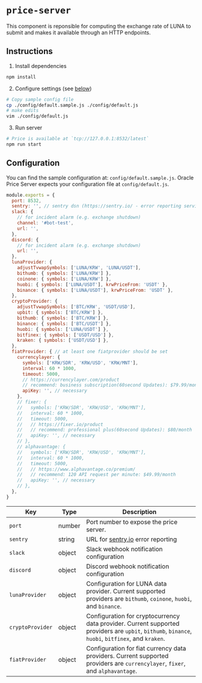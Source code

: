 # `price-server`

This component is reponsible for computing the exchange rate of LUNA to submit and makes it available through an HTTP endpoints.

## Instructions

1. Install dependencies

```sh
npm install
```

2. Configure settings (see [below](#Configuration))

```sh
# Copy sample config file
cp ./config/default.sample.js ./config/default.js
# make edits
vim ./config/default.js
```

3. Run server

```sh
# Price is available at `tcp://127.0.0.1:8532/latest`
npm run start
```

## Configuration

You can find the sample configuration at: `config/default.sample.js`. Oracle Price Server expects your configuration file at `config/default.js`.

```js
module.exports = {
  port: 8532,
  sentry: '', // sentry dsn (https://sentry.io/ - error reporting service)
  slack: {
    // for incident alarm (e.g. exchange shutdown)
    channel: '#bot-test',
    url: '',
  },
  discord: {
    // for incident alarm (e.g. exchange shutdown)
    url: '',
  },
  lunaProvider: {
    adjustTvwapSymbols: ['LUNA/KRW', 'LUNA/USDT'],
    bithumb: { symbols: ['LUNA/KRW'] },
    coinone: { symbols: ['LUNA/KRW'] },
    huobi: { symbols: ['LUNA/USDT'], krwPriceFrom: 'USDT' },
    binance: { symbols: ['LUNA/USDT'], krwPriceFrom: 'USDT' },
  },
  cryptoProvider: {
    adjustTvwapSymbols: ['BTC/KRW', 'USDT/USD'],
    upbit: { symbols: ['BTC/KRW'] },
    bithumb: { symbols: ['BTC/KRW'] },
    binance: { symbols: ['BTC/USDT'] },
    huobi: { symbols: ['LUNA/USDT'] },
    bitfinex: { symbols: ['USDT/USD'] },
    kraken: { symbols: ['USDT/USD'] },
  },
  fiatProvider: { // at least one fiatprovider should be set
    currencylayer: {
      symbols: ['KRW/SDR', 'KRW/USD', 'KRW/MNT'],
      interval: 60 * 1000,
      timeout: 5000,
      // https://currencylayer.com/product
      // recommend: business subscription(60second Updates): $79.99/month
      apiKey: '', // necessary
    },
    // fixer: {
    //   symbols: ['KRW/SDR', 'KRW/USD', 'KRW/MNT'],
    //   interval: 60 * 1000,
    //   timeout: 5000,
    //   // https://fixer.io/product
    //   // recommend: professional plus(60second Updates): $80/month
    //   apiKey: '', // necessary
    // },
    // alphavantage: {
    //   symbols: ['KRW/SDR', 'KRW/USD', 'KRW/MNT'],
    //   interval: 60 * 1000,
    //   timeout: 5000,
    //   // https://www.alphavantage.co/premium/
    //   // recommend: 120 API request per minute: $49.99/month
    //   apiKey: '', // necessary
    // },
  },
}
```

| Key | Type | Description |
| - | - | - | 
| `port` | number | Port number to expose the price server. | 
| `sentry` | string | URL for [sentry.io](https://sentry.io) error reporting |
| `slack` | object | Slack webhook notification configuration |
| `discord` | object | Discord webhook notification configuration |
| `lunaProvider` | object | Configuration for LUNA data provider. Current supported providers are `bithumb`, `coinone`, `huobi`, and `binance`. |
| `cryptoProvider` | object | Configuration for cryptocurrency data provider. Current supported providers are `upbit`, `bithumb`, `binance`, `huobi`, `bitfinex`, and `kraken`. |
| `fiatProvider` | object | Configuration for fiat currency data providers. Current supported providers are `currencylayer`, `fixer`, and `alphavantage`. |